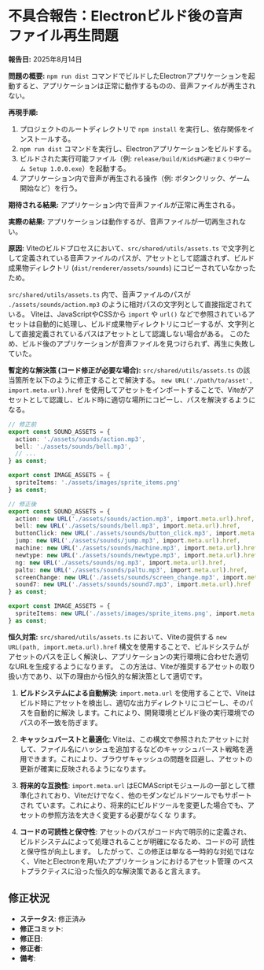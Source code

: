 # 不具合報告：Electronビルド後の音声ファイル再生問題

**報告日:** 2025年8月14日

**問題の概要:**
`npm run dist` コマンドでビルドしたElectronアプリケーションを起動すると、アプリケーションは正常に動作するものの、音声ファイルが再生されない。

**再現手順:**
1. プロジェクトのルートディレクトリで `npm install` を実行し、依存関係をインストールする。
2. `npm run dist` コマンドを実行し、Electronアプリケーションをビルドする。
3. ビルドされた実行可能ファイル（例: `release/build/KidsPG避けまくり中ゲーム Setup 1.0.0.exe`）を起動する。
4. アプリケーション内で音声が再生される操作（例: ボタンクリック、ゲーム開始など）を行う。

**期待される結果:**
アプリケーション内で音声ファイルが正常に再生される。

**実際の結果:**
アプリケーションは動作するが、音声ファイルが一切再生されない。

**原因:**
Viteのビルドプロセスにおいて、`src/shared/utils/assets.ts` で文字列として定義されている音声ファイルのパスが、アセットとして認識されず、ビルド成果物ディレクトリ (`dist/renderer/assets/sounds`) にコピーされていなかったため。

`src/shared/utils/assets.ts` 内で、音声ファイルのパスが `./assets/sounds/action.mp3` のように相対パスの文字列として直接指定されている。
Viteは、JavaScriptやCSSから `import` や `url()` などで参照されているアセットは自動的に処理し、ビルド成果物ディレクトリにコピーするが、文字列として直接定義されているパスはアセットとして認識しない場合がある。
このため、ビルド後のアプリケーションが音声ファイルを見つけられず、再生に失敗していた。

**暫定的な解決策 (コード修正が必要な場合):**
`src/shared/utils/assets.ts` の該当箇所を以下のように修正することで解決する。
`new URL('./path/to/asset', import.meta.url).href` を使用してアセットをインポートすることで、Viteがアセットとして認識し、ビルド時に適切な場所にコピーし、パスを解決するようになる。

```typescript
// 修正前
export const SOUND_ASSETS = {
  action: './assets/sounds/action.mp3',
  bell: './assets/sounds/bell.mp3',
  // ...
} as const;

export const IMAGE_ASSETS = {
  spriteItems: './assets/images/sprite_items.png'
} as const;

// 修正後
export const SOUND_ASSETS = {
  action: new URL('./assets/sounds/action.mp3', import.meta.url).href,
  bell: new URL('./assets/sounds/bell.mp3', import.meta.url).href,
  buttonClick: new URL('./assets/sounds/button_click.mp3', import.meta.url).href,
  jump: new URL('./assets/sounds/jump.mp3', import.meta.url).href,
  machine: new URL('./assets/sounds/machine.mp3', import.meta.url).href,
  newtype: new URL('./assets/sounds/newtype.mp3', import.meta.url).href,
  ng: new URL('./assets/sounds/ng.mp3', import.meta.url).href,
  paltu: new URL('./assets/sounds/paltu.mp3', import.meta.url).href,
  screenChange: new URL('./assets/sounds/screen_change.mp3', import.meta.url).href,
  sound7: new URL('./assets/sounds/sound7.mp3', import.meta.url).href
} as const;

export const IMAGE_ASSETS = {
  spriteItems: new URL('./assets/images/sprite_items.png', import.meta.url).href
} as const;
```


**恒久対策:**
`src/shared/utils/assets.ts` において、Viteの提供する `new URL(path, import.meta.url).href`
構文を使用することで、ビルドシステムがアセットのパスを正しく解決し、アプリケーションの実行環境に合わせた適切
なURLを生成するようになります。
この方法は、Viteが推奨するアセットの取り扱い方であり、以下の理由から恒久的な解決策として適切です。

1.  **ビルドシステムによる自動解決**: 
`import.meta.url` を使用することで、Viteはビルド時にアセットを検出し、適切な出力ディレクトリにコピーし、そのパスを自動的に解決
します。これにより、開発環境とビルド後の実行環境でのパスの不一致を防ぎます。

2.  **キャッシュバーストと最適化**:
Viteは、この構文で参照されたアセットに対して、ファイル名にハッシュを追加するなどのキャッシュバースト戦略を適
用できます。これにより、ブラウザキャッシュの問題を回避し、アセットの更新が確実に反映されるようになります。

3.  **将来的な互換性**: 
`import.meta.url` はECMAScriptモジュールの一部として標準化されており、Viteだけでなく、他のモダンなビルドツールでもサポートされ
ています。これにより、将来的にビルドツールを変更した場合でも、アセットの参照方法を大きく変更する必要がなくな
ります。

4.  **コードの可読性と保守性**:
アセットのパスがコード内で明示的に定義され、ビルドシステムによって処理されることが明確になるため、コードの可
読性と保守性が向上します。
したがって、この修正は単なる一時的な対処ではなく、ViteとElectronを用いたアプリケーションにおけるアセット管理
のベストプラクティスに沿った恒久的な解決策であると言えます。

## 修正状況
*   **ステータス**: 修正済み
*   **修正コミット**: 
*   **修正日**: 
*   **修正者**: 
*   **備考**: 
